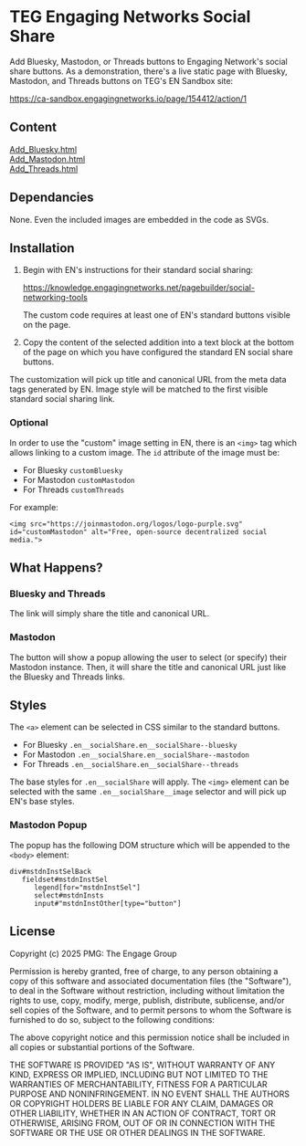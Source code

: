 # TEG Engaging Networks Social Share
Add Bluesky, Mastodon, or Threads buttons to Engaging Network's social share buttons. As a demonstration, there's a live static page with Bluesky, Mastodon, and Threads buttons on TEG's EN Sandbox site:

https://ca-sandbox.engagingnetworks.io/page/154412/action/1

## Content

[Add_Bluesky.html](src/Add_Bluesky.html)  
[Add_Mastodon.html](src/Add_Mastodon.html)  
[Add_Threads.html](src/Add_Threads.html)

## Dependancies

None. Even the included images are embedded in the code as SVGs.

## Installation

1. Begin with EN's instructions for their standard social sharing: 

   https://knowledge.engagingnetworks.net/pagebuilder/social-networking-tools

   The custom code requires at least one of EN's standard buttons visible on the page.

2. Copy the content of the selected addition into a text block at the bottom of the page on which you have configured the standard EN social share buttons. 

The customization will pick up title and canonical URL from the meta data tags generated by EN. Image style will be matched to the first visible standard social sharing link.

### Optional

In order to use the "custom" image setting in EN, there is an `<img>` tag which allows linking to a custom image. The `id` attribute of the image must be:

* For Bluesky `customBluesky`
* For Mastodon `customMastodon`
* For Threads `customThreads`

For example:

```<img src="https://joinmastodon.org/logos/logo-purple.svg" id="customMastodon" alt="Free, open-source decentralized social media.">```

## What Happens?

### Bluesky and Threads

The link will simply share the title and canonical URL.

### Mastodon

The button will show a popup allowing the user to select (or specify) their Mastodon instance. Then, it will share the title and canonical URL just like the Bluesky and Threads links.

## Styles

The `<a>` element can be selected in CSS  similar to the standard buttons.

* For Bluesky `.en__socialShare.en__socialShare--bluesky`
* For Mastodon `.en__socialShare.en__socialShare--mastodon`
* For Threads `.en__socialShare.en__socialShare--threads`

The base styles for `.en__socialShare` will apply. The `<img>` element can be selected with the same `.en__socialShare__image` selector and will pick up EN's base styles.

### Mastodon Popup

The popup has the following DOM structure which will be appended to the `<body>` element:

```
div#mstdnInstSelBack
   fieldset#mstdnInstSel
      legend[for="mstdnInstSel"]
      select#mstdnInsts
      input#"mstdnInstOther[type="button"]
```

## License

Copyright (c) 2025 PMG: The Engage Group

Permission is hereby granted, free of charge, to any person obtaining a copy of this software and associated documentation files (the "Software"), to deal in the Software without restriction, including without limitation the rights to use, copy, modify, merge, publish, distribute, sublicense, and/or sell copies of the Software, and to permit persons to whom the Software is furnished to do so, subject to the following conditions:

The above copyright notice and this permission notice shall be included in all copies or substantial portions of the Software.

THE SOFTWARE IS PROVIDED "AS IS", WITHOUT WARRANTY OF ANY KIND, EXPRESS OR IMPLIED, INCLUDING BUT NOT LIMITED TO THE WARRANTIES OF MERCHANTABILITY, FITNESS FOR A PARTICULAR PURPOSE AND NONINFRINGEMENT. IN NO EVENT SHALL THE AUTHORS OR COPYRIGHT HOLDERS BE LIABLE FOR ANY CLAIM, DAMAGES OR OTHER LIABILITY, WHETHER IN AN ACTION OF CONTRACT, TORT OR OTHERWISE, ARISING FROM, OUT OF OR IN CONNECTION WITH THE SOFTWARE OR THE USE OR OTHER DEALINGS IN THE SOFTWARE.
